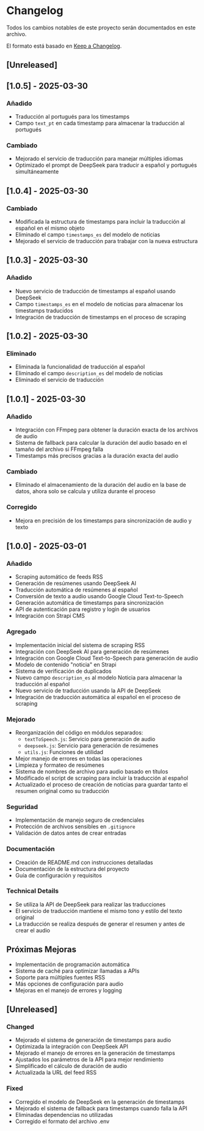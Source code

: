 # Changelog

Todos los cambios notables de este proyecto serán documentados en este archivo.

El formato está basado en [Keep a Changelog](https://keepachangelog.com/es-ES/1.0.0/).

## [Unreleased]

## [1.0.5] - 2025-03-30

### Añadido
- Traducción al portugués para los timestamps
- Campo `text_pt` en cada timestamp para almacenar la traducción al portugués

### Cambiado
- Mejorado el servicio de traducción para manejar múltiples idiomas
- Optimizado el prompt de DeepSeek para traducir a español y portugués simultáneamente

## [1.0.4] - 2025-03-30

### Cambiado
- Modificada la estructura de timestamps para incluir la traducción al español en el mismo objeto
- Eliminado el campo `timestamps_es` del modelo de noticias
- Mejorado el servicio de traducción para trabajar con la nueva estructura

## [1.0.3] - 2025-03-30

### Añadido
- Nuevo servicio de traducción de timestamps al español usando DeepSeek
- Campo `timestamps_es` en el modelo de noticias para almacenar los timestamps traducidos
- Integración de traducción de timestamps en el proceso de scraping

## [1.0.2] - 2025-03-30

### Eliminado
- Eliminada la funcionalidad de traducción al español
- Eliminado el campo `description_es` del modelo de noticias
- Eliminado el servicio de traducción

## [1.0.1] - 2025-03-30

### Añadido
- Integración con FFmpeg para obtener la duración exacta de los archivos de audio
- Sistema de fallback para calcular la duración del audio basado en el tamaño del archivo si FFmpeg falla
- Timestamps más precisos gracias a la duración exacta del audio

### Cambiado
- Eliminado el almacenamiento de la duración del audio en la base de datos, ahora solo se calcula y utiliza durante el proceso

### Corregido
- Mejora en precisión de los timestamps para sincronización de audio y texto

## [1.0.0] - 2025-03-01

### Añadido
- Scraping automático de feeds RSS
- Generación de resúmenes usando DeepSeek AI
- Traducción automática de resúmenes al español
- Conversión de texto a audio usando Google Cloud Text-to-Speech
- Generación automática de timestamps para sincronización
- API de autenticación para registro y login de usuarios
- Integración con Strapi CMS

### Agregado
- Implementación inicial del sistema de scraping RSS
- Integración con DeepSeek AI para generación de resúmenes
- Integración con Google Cloud Text-to-Speech para generación de audio
- Modelo de contenido "noticia" en Strapi
- Sistema de verificación de duplicados
- Nuevo campo `description_es` al modelo Noticia para almacenar la traducción al español
- Nuevo servicio de traducción usando la API de DeepSeek
- Integración de traducción automática al español en el proceso de scraping

### Mejorado
- Reorganización del código en módulos separados:
  - `textToSpeech.js`: Servicio para generación de audio
  - `deepseek.js`: Servicio para generación de resúmenes
  - `utils.js`: Funciones de utilidad
- Mejor manejo de errores en todas las operaciones
- Limpieza y formateo de resúmenes
- Sistema de nombres de archivo para audio basado en títulos
- Modificado el script de scraping para incluir la traducción al español
- Actualizado el proceso de creación de noticias para guardar tanto el resumen original como su traducción

### Seguridad
- Implementación de manejo seguro de credenciales
- Protección de archivos sensibles en `.gitignore`
- Validación de datos antes de crear entradas

### Documentación
- Creación de README.md con instrucciones detalladas
- Documentación de la estructura del proyecto
- Guía de configuración y requisitos

### Technical Details
- Se utiliza la API de DeepSeek para realizar las traducciones
- El servicio de traducción mantiene el mismo tono y estilo del texto original
- La traducción se realiza después de generar el resumen y antes de crear el audio

## Próximas Mejoras
- Implementación de programación automática
- Sistema de caché para optimizar llamadas a APIs
- Soporte para múltiples fuentes RSS
- Más opciones de configuración para audio
- Mejoras en el manejo de errores y logging

## [Unreleased]

### Changed
- Mejorado el sistema de generación de timestamps para audio
- Optimizada la integración con DeepSeek API
- Mejorado el manejo de errores en la generación de timestamps
- Ajustados los parámetros de la API para mejor rendimiento
- Simplificado el cálculo de duración de audio
- Actualizada la URL del feed RSS

### Fixed
- Corregido el modelo de DeepSeek en la generación de timestamps
- Mejorado el sistema de fallback para timestamps cuando falla la API
- Eliminadas dependencias no utilizadas
- Corregido el formato del archivo .env 